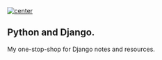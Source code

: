 <a href="">
  <img align="center" src="https://img.shields.io/badge/Python%20|%20Concepts-Django%20@all-blue" alt="center">
</a>

## Python and Django.

My one-stop-shop for Django notes and resources.

